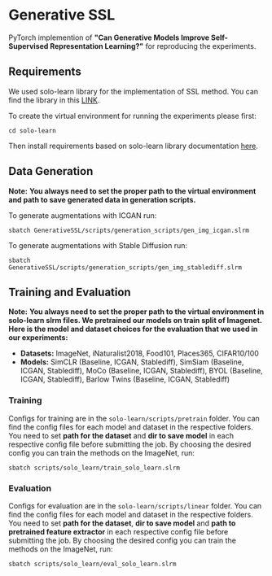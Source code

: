 # Generative SSL

PyTorch implemention of **"Can Generative Models Improve Self-Supervised Representation Learning?"** for reproducing the experiments. 

## Requirements

We used solo-learn library for the implementation of SSL method. You can find the library in this [LINK](https://github.com/vturrisi/solo-learn).

To create the virtual environment for running the experiments please first:

`cd solo-learn`

Then install requirements based on solo-learn library documentation [here](https://github.com/vturrisi/solo-learn?tab=readme-ov-file#installation).


## Data Generation
**Note:** 
**You always need to set the proper path to the virtual environment and path to save generated data in generation scripts.**

To generate augmentations with ICGAN run:

`sbatch GenerativeSSL/scripts/generation_scripts/gen_img_icgan.slrm`

To generate augmentations with Stable Diffusion run:

`sbatch GenerativeSSL/scripts/generation_scripts/gen_img_stablediff.slrm`

## Training and Evaluation 
**Note:** 
**You always need to set the proper path to the virtual environment in solo-learn slrm files. We pretrained our models on train split of Imagenet. Here is the model and dataset choices for the evaluation that we used in our experiments:**

- **Datasets:** ImageNet, iNaturalist2018, Food101, Places365, CIFAR10/100
- **Models:** SimCLR (Baseline, ICGAN, Stablediff), SimSiam (Baseline, ICGAN, Stablediff), MoCo (Baseline, ICGAN, Stablediff), BYOL (Baseline, ICGAN, Stablediff), Barlow Twins (Baseline, ICGAN, Stablediff)

### Training 

Configs for training are in the `solo-learn/scripts/pretrain` folder. You can find the config files for each model and dataset in the respective folders. You need to set **path for the dataset** and **dir to save model** in each respective config file before submitting the job. By choosing the desired config you can train the methods on the ImageNet, run:

`sbatch scripts/solo_learn/train_solo_learn.slrm`



### Evaluation

Configs for evaluation are in the `solo-learn/scripts/linear` folder. You can find the config files for each model and dataset in the respective folders. You need to set **path for the dataset**, **dir to save model** and **path to pretrained feature extractor** in each respective config file before submitting the job. By choosing the desired config you can train the methods on the ImageNet, run:

`sbatch scripts/solo_learn/eval_solo_learn.slrm`
